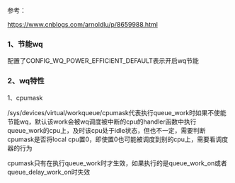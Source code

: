 参考：

<https://www.cnblogs.com/arnoldlu/p/8659988.html>



### 1、节能wq

配置了CONFIG_WQ_POWER_EFFICIENT_DEFAULT表示开启wq节能



### 2、wq特性

1、cpumask  

/sys/devices/virtual/workqueue/cpumask代表执行queue_work时如果不使能节能wq，默认该work会被wq调度被中断的cpu的handler函数中执行queue_work的cpu上，及时该cpu处于idle状态，但也不一定，需要判断cpumask是否将local cpu置0，即使置0也可能被调度到别的cpu上，需要看调度器的行为

cpumask只有在执行queue_work时才生效，如果执行的是queue_work_on或者queue_delay_work_on时失效